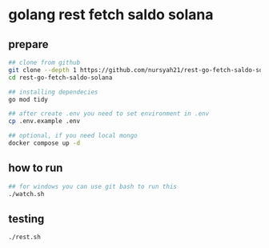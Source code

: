 # golang rest fetch saldo solana

## prepare
```sh
## clone from github
git clone --depth 1 https://github.com/nursyah21/rest-go-fetch-saldo-solana
cd rest-go-fetch-saldo-solana
```

```sh
## installing dependecies
go mod tidy
```

```sh
## after create .env you need to set environment in .env
cp .env.example .env
```

```sh
## optional, if you need local mongo
docker compose up -d
```

## how to run

```sh
## for windows you can use git bash to run this
./watch.sh
```

## testing

```sh
./rest.sh
```